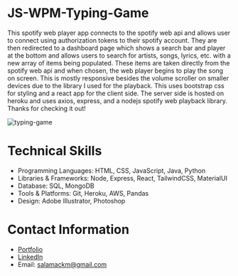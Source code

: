 # JS-WPM-Typing-Game

This spotify web player app connects to the spotify web api and allows user to connect using authorization tokens to their spotify account.  They are then redirected to a dashboard page which shows a search bar and player at the bottom and allows users to search for artists, songs, lyrics, etc. with a new array of items being populated. These items are taken directly from the spotify web api and when chosen, the web player begins to play the song on screen. This is mostly responsive besides the volume scroller on smaller devices due to the library I used for the playback.  This uses bootstrap css for styling and a react app for the client side.  The server side is hosted on heroku and uses axios, express, and a nodejs spotify web playback library. Thanks for checking it out!

![typing-game](https://user-images.githubusercontent.com/80779177/167317345-1c3411d9-5216-4d1c-b393-e62edfeaea70.png)

# Technical Skills

* Programming Languages: HTML, CSS, JavaScript, Java, Python
* Libraries & Frameworks: Node, Express, React, TailwindCSS, MaterialUI
* Database: SQL, MongoDB
* Tools & Platforms: Git, Heroku, AWS, Pandas
* Design: Adobe Illustrator, Photoshop

# Contact Information

* [Portfolio](https://matthewsalamack.com/)
* [LinkedIn](https://www.linkedin.com/in/matthew-salamack-65983620b/)
* Email: salamackm@gmail.com
